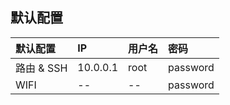 
## 默认配置

| 默认配置   | IP       | 用户名 | 密码     |
| :--------- | :------- | :----- | :------- |
| 路由 & SSH | 10.0.0.1 | root   | password |
| WIFI       | --       | --     | password |
